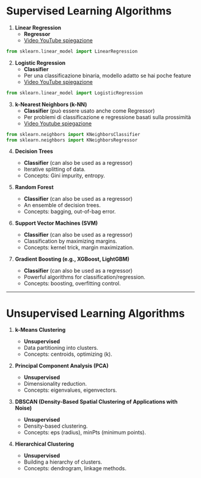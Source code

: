 # Supervised Learning Algorithms

1. **Linear Regression**
   - **Regressor**
   - [Video YouTube spiegazione](https://youtu.be/CtsRRUddV2s?si=ufTa0_heV82pWy5G)
```python
from sklearn.linear_model import LinearRegression
```

2. **Logistic Regression**
   - **Classifier**
   - Per una classificazione binaria, modello adatto se hai poche feature
   - [Video YouTube spiegazione](https://youtu.be/yIYKR4sgzI8?si=5hBf0Q403QVrUFq9)
```python
from sklearn.linear_model import LogisticRegression
```

3. **k-Nearest Neighbors (k-NN)**
   - **Classifier** (può essere usato anche come Regressor)
   - Per problemi di classificazione e regressione basati sulla prossimità
   - [Video Youtube spiegazione](https://youtu.be/HVXime0nQeI?si=91PhjpdGTl0c4S7H)
```python
from sklearn.neighbors import KNeighborsClassifier
from sklearn.neighbors import KNeighborsRegressor
```

4. **Decision Trees**
   - **Classifier** (can also be used as a regressor)
   - Iterative splitting of data.
   - Concepts: Gini impurity, entropy.

5. **Random Forest**
   - **Classifier** (can also be used as a regressor)
   - An ensemble of decision trees.
   - Concepts: bagging, out-of-bag error.

6. **Support Vector Machines (SVM)**
   - **Classifier** (can also be used as a regressor)
   - Classification by maximizing margins.
   - Concepts: kernel trick, margin maximization.

7. **Gradient Boosting (e.g., XGBoost, LightGBM)**
   - **Classifier** (can also be used as a regressor)
   - Powerful algorithms for classification/regression.
   - Concepts: boosting, overfitting control.

---

# Unsupervised Learning Algorithms

1. **k-Means Clustering**
   - **Unsupervised**
   - Data partitioning into clusters.
   - Concepts: centroids, optimizing \(k\).

2. **Principal Component Analysis (PCA)**
   - **Unsupervised**
   - Dimensionality reduction.
   - Concepts: eigenvalues, eigenvectors.

3. **DBSCAN (Density-Based Spatial Clustering of Applications with Noise)**
   - **Unsupervised**
   - Density-based clustering.
   - Concepts: eps (radius), minPts (minimum points).

4. **Hierarchical Clustering**
   - **Unsupervised**
   - Building a hierarchy of clusters.
   - Concepts: dendrogram, linkage methods.
